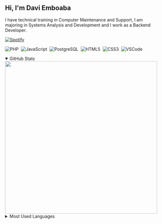 ## Hi, I'm Davi Emboaba 

I have technical training in Computer Maintenance and Support, I am majoring in Systems Analysis and Development and I work as a Backend Developer.

[![Spotify](https://spotify-daviemboaba.vercel.app/api/spotify)](https://open.spotify.com/user/o172hvfe3w593x75nzdwnnkm4?si=3t2EzIT-QdSyzIU6iOKi1Q)

![PHP](https://img.shields.io/badge/-PHP-369?style=flat&logoColor=fff&logo=php)&nbsp;
![JavaScript](https://img.shields.io/badge/-JavaScript-FEAE32?style=flat&logoColor=fff&logo=JavaScript)&nbsp;
![PostgreSQL](https://img.shields.io/badge/-PostgreSQL-336791?style=flat&logoColor=fff&logo=postgresql)&nbsp;
![HTML5](https://img.shields.io/badge/-HTML-dd4b25?style=flat&logoColor=fff&logo=HTML5)&nbsp;
![CSS3](https://img.shields.io/badge/-CSS-00aaeb?style=flat&logoColor=fff&logo=CSS3)&nbsp;
![VSCode](https://img.shields.io/badge/-VSCode-0176b8?style=flat&logoColorfff=&logo=visual-studio-code)&nbsp;
  
<details open>
  <summary>GitHub Stats</summary>
  
  <img width="500px" align="center" src="https://github-readme-stats-daviemboaba.vercel.app/api?username=daviemboaba&bg_color=fff&show_icons=false&text_color=282a37&cache_seconds=1800&hide_border=true" />

</details>

<details>
  <summary>Most Used Languages</summary>
      <img width="325px" align="center" src="https://github-readme-stats-daviemboaba.vercel.app/api/top-langs/?username=daviemboaba&langs_count=8&bg_color=fff&text_color=282a37&hide_border=true" />
</details>
